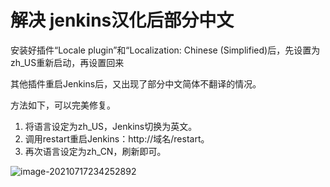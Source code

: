 # 解决 jenkins汉化后部分中文

安装好插件“Locale plugin”和“Localization: Chinese (Simplified)后，先设置为zh_US重新启动，再设置回来

其他插件重启Jenkins后，又出现了部分中文简体不翻译的情况。

方法如下，可以完美修复。

1. 将语言设定为zh_US，Jenkins切换为英文。
2. 调用restart重启Jenkins：http://域名/restart。
3. 再次语言设定为zh_CN，刷新即可。

![image-20210717234252892](D:\DevEnvironment\Jenkins\汉化.assets\image-20210717234252892.png)

